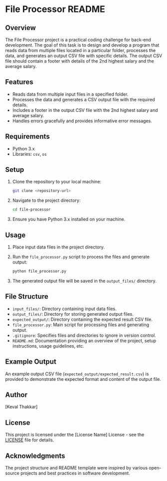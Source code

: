 # File Processor README

## Overview

The File Processor project is a practical coding challenge for back-end development. The goal of this task is to design and develop a program that reads data from multiple files located in a particular folder, processes the data, and generates an output CSV file with specific details. The output CSV file should contain a footer with details of the 2nd highest salary and the average salary.

## Features

- Reads data from multiple input files in a specified folder.
- Processes the data and generates a CSV output file with the required details.
- Includes a footer in the output CSV file with the 2nd highest salary and average salary.
- Handles errors gracefully and provides informative error messages.

## Requirements

- Python 3.x
- Libraries: `csv`, `os`

## Setup

1. Clone the repository to your local machine:

   ```bash
   git clone <repository-url>
   ```

2. Navigate to the project directory:

   ```bash
   cd file-processor
   ```

3. Ensure you have Python 3.x installed on your machine.

## Usage

1. Place input data files in the project directory.
2. Run the `file_processor.py` script to process the files and generate output:

   ```bash
   python file_processor.py
   ```

3. The generated output file will be saved in the `output_files/` directory.

## File Structure

- `input_files/`: Directory containing input data files.
- `output_files/`: Directory for storing generated output files.
- `expected_output/`: Directory containing the expected result CSV file.
- `file_processor.py`: Main script for processing files and generating output.
- `.gitignore`: Specifies files and directories to ignore in version control.
- `README.md`: Documentation providing an overview of the project, setup instructions, usage guidelines, etc.

## Example Output

An example output CSV file (`expected_output/expected_result.csv`) is provided to demonstrate the expected format and content of the output file.

## Author

[Keval Thakkar]

## License

This project is licensed under the [License Name] License - see the [LICENSE](LICENSE) file for details.

## Acknowledgments

The project structure and README template were inspired by various open-source projects and best practices in software development.
